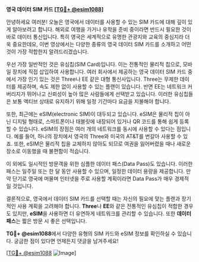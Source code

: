 **영국 데이터 SIM 카드 [[TG💪+ @esim1088](https://t.me/s/esim1088)]**

안녕하세요 여러분! 오늘은 영국에서 데이터를 사용할 수 있는 SIM 카드에 대해 깊이 있게 알아보려고 합니다. 해외로 여행을 가거나 유학을 준비 중이라면 반드시 필요한 것이 바로 데이터 통신입니다. 특히 영국은 세계적으로 유명한 관광지와 교육의 중심지라 더욱 중요한데요, 이번 영상에서는 다양한 종류의 영국 데이터 SIM 카드를 소개하고 어떤 것이 가장 적합한지 알려드리겠습니다.

우선 가장 일반적인 것은 유심칩(SIM Card)입니다. 이는 전통적인 물리적 칩으로, 모바일 장치에 직접 삽입하여 사용합니다. 여러 회사에서 제공하는 영국 데이터 SIM 카드 중에서 가장 인기 있는 것은 Three나 EE 같은 대형 통신사입니다. Three는 무제한 데이터를 제공하며, 속도 제한 없이 사용할 수 있는 플랜이 있습니다. 반면 EE는 네트워크 커버리지가 뛰어나고 신뢰성이 높아 많은 사람들에게 선택받고 있습니다. 이러한 유심칩들은 보통 액티브 상태로 유지하기 위해 일정 기간마다 요금을 지불해야 합니다.

또한, 최근에는 eSIM(electronic SIM)이 대두되고 있습니다. eSIM은 물리적 칩이 아닌 디지털 형태로, 스마트폰이나 태블릿에 내장되어 있거나 QR 코드를 통해 쉽게 등록할 수 있습니다. eSIM의 장점은 여러 개의 네트워크를 동시에 사용할 수 있다는 점입니다. 예를 들어, 하나의 장치에서 영국의 Three와 미국의 AT&T를 번갈아 사용할 수 있죠. 또한, eSIM은 물리적 칩을 교체하지 않아도 되므로 여권을 잃어버렸을 때나 새로운 장소로 이동했을 때 불편함이 적습니다.

이 외에도 일시적인 방문객을 위한 심플한 데이터 패스(Data Pass)도 있습니다. 이러한 패스는 일주일 또는 한 달 동안 사용할 수 있으며, 일정한 데이터 용량을 제공합니다. 만약 단기로 영국에 머물며 인터넷을 주로 사용할 계획이라면 Data Pass가 매우 경제적일 것입니다.

결론적으로, 영국에서 데이터 SIM 카드를 선택할 때는 자신의 필요에 맞는 플랜과 장기적인 사용 계획을 고려해야 합니다. **Three**나 **EE**와 같은 전통적인 유심칩이 적합한 경우도 있지만, **eSIM**을 사용하면 더 유연하게 네트워크를 관리할 수 있습니다. 또한 **데이터 패스**는 짧은 방문 시 좋은 선택입니다.

**TG💪+ @esim1088**에서 다양한 유형의 SIM 카드와 eSIM 정보를 확인하실 수 있습니다. 궁금한 점이 있다면 언제든지 댓글을 남겨주세요!

[[TG💪+ @esim1088](https://t.me/s/esim1088) ![Image](https://i.postimg.cc/Y0z9fWf4/image.png)]
